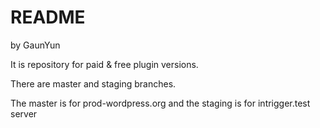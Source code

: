 # README #

by GaunYun

It is repository for paid & free plugin versions.

There are master and staging branches. 

The master is for prod-wordpress.org and the staging is for intrigger.test server